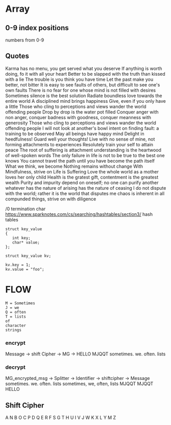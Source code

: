 # Array 
## 0-9 index positions
numbers from 0-9






## Quotes
Karma has no menu, you get served what you deserve
If anything is worth doing, fo it with all your heart
Better to be slapped with the truth than kissed with a lie
The trouble is you think you have time
Let the past make you better, not bitter
It is easy to see faults of others, but difficult to see one's own faults
There is no fear for one whose mind is not filled with desires
Sometimes silence is the best solution
Radiate boundless love towards the entire world
A disciplined mind brings happiness
Give, even if you only have a little
Those who cling to perceptions and views wander the world offending people
Drop by drop is the water pot filled
Conquer anger with non anger, conquer badness with goodness, conquer meanness with generosity
Those who cling to perceptions and views wander the world offending people
I will not look at another's bowl intent on finding fault: a training to be observed
May all beings have happy mind
Delight in heedfulness! Guard well your thoughts!
Live with no sense of mine, not forming attachments to experiences
Resolutely train your self to attain peace
The root of suffering is attachment
understanding is the heartwood of well-spoken words
The only failure in life is not to be true to the best one knows
You cannot travel the path until you have become the path itself
What we think, we become
Nothing remains without change
With Mindfulness, strive on
Life is Suffering
Love the whole world as a mother loves her only child
Health is the gratest gift, contentment is the greatest wealth
Purity and impurity depend on oneself; no one can purify another
whatever has the nature of arising has the nature of ceasing 
I do not dispute with the world; rather it is the world that disputes me
chaos is inherent in all compunded things, strive on with diligence

/0 termination char
https://www.sparknotes.com/cs/searching/hashtables/section3/
hash tables

```
struct key_value
{
   int key;
   char* value;
};

struct key_value kv;

kv.key = 1;
kv.value = "foo";
```

# FLOW
```
M = Sometimes 
J = we 
Q = often  
T = lists 
of 
character 
strings
```
### encrypt
Message -> shift Cipher -> MG ->
HELLO        MJQQT          sometimes. we. often. lists

### decrypt
MG_encrypted_msg             -> Splitter                      -> Identifier -> shiftcipher -> Message
sometimes. we. often. lists     sometimes, we, often, lists       MJQQT          MJQQT          HELLO

## Shift Cipher
A  N
B  O
C  P
D  Q
E  R
F  S
G  T
H  U
I  V
J  W
K  X
L  Y
M  Z
